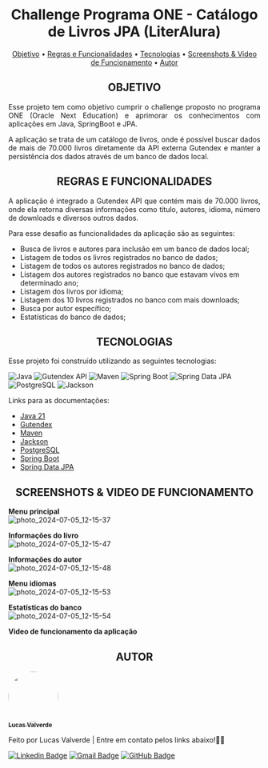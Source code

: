 <h1 align="center">Challenge Programa ONE - Catálogo de Livros JPA (LiterAlura)</h1>

<p align="center">
 <a href="#objetivo">Objetivo</a> •
 <a href="#regras">Regras e Funcionalidades</a> • 
 <a href="#tecnologias">Tecnologias</a> • 
 <a href="#screenshots">Screenshots & Video de Funcionamento</a> • 
 <a href="#autor">Autor</a>
</p>

<h2 align="center" id=objetivo> OBJETIVO </h2>
<p align="justify"> Esse projeto tem como objetivo cumprir o challenge proposto no programa ONE (Oracle Next Education) e aprimorar os conhecimentos com aplicações em Java, SpringBoot e JPA.</p>

<p align="justify">
A aplicação se trata de um catálogo de livros, onde é possível buscar dados de mais de 70.000 livros diretamente da API externa Gutendex e manter a persistência dos dados através de um banco de dados local.
</p>

<h2 align="center" id=regras> REGRAS E FUNCIONALIDADES </h2>
<p align="justify">
A aplicação é integrado a Gutendex API que contém mais de 70.000 livros, onde ela retorna diversas informações como título, autores, idioma, número de downloads e diversos outros dados.

Para esse desafio as funcionalidades da aplicação são as seguintes:
<ul>
<li>Busca de livros e autores para inclusão em um banco de dados local;</li>
<li>Listagem de todos os livros registrados no banco de dados;</li>
<li>Listagem de todos os autores registrados no banco de dados;</li>
<li>Listagem dos autores registrados no banco que estavam vivos em determinado ano;</li>
<li>Listagem dos livros por idioma;</li>
<li>Listagem dos 10 livros registrados no banco com mais downloads;</li>
<li>Busca por autor específico;</li>
<li>Estatísticas do banco de dados;</li>
</ul>

<h2 align="center" id=tecnologias> TECNOLOGIAS </h2>
<p align="justify" > 
Esse projeto foi construído utilizando as seguintes tecnologias: 

![Java](https://img.shields.io/badge/JAVA_21-8A3324?style=for-the-badge)
![Gutendex API](https://img.shields.io/badge/Gutendex_API-7C0A02?style=for-the-badge)
![Maven](https://img.shields.io/badge/Maven-ffe800?style=for-the-badge)
![Spring Boot](https://img.shields.io/badge/Spring_Boot-008000?style=for-the-badge)
![Spring Data JPA](https://img.shields.io/badge/Spring_data_JPA-008000?style=for-the-badge)
![PostgreSQL](https://img.shields.io/badge/PostgreSQL-2542be?style=for-the-badge)
![Jackson](https://img.shields.io/badge/Jackson-ea00ff?style=for-the-badge)

Links para as documentações:
- [Java 21](https://docs.oracle.com/en/java/javase/21/)
- [Gutendex](https://gutendex.com)
- [Maven](https://maven.apache.org/guides/index.html)
- [Jackson](https://www.postgresql.org/docs/)
- [PostgreSQL](https://www.postgresql.org/docs/)
- [Spring Boot](https://docs.spring.io/spring-boot/index.html)
- [Spring Data JPA](https://docs.spring.io/spring-data/jpa/reference/jpa.html)
</p>

<h2 align="center" id=screenshots> SCREENSHOTS & VIDEO DE FUNCIONAMENTO </h2>

<strong>Menu principal</strong> <br />
![photo_2024-07-05_12-15-37](https://github.com/ValverdeLucas/Challenge-ONE-Biblioteca-Livros-JPA/assets/143420345/0ec72894-c8bb-4519-9098-ff533635abb2)

<strong>Informações do livro</strong> <br />
![photo_2024-07-05_12-15-47](https://github.com/ValverdeLucas/Challenge-ONE-Biblioteca-Livros-JPA/assets/143420345/3a6bd56d-edae-4216-8e4d-96b2e2492109)

<strong>Informações do autor</strong> <br />
![photo_2024-07-05_12-15-48](https://github.com/ValverdeLucas/Challenge-ONE-Biblioteca-Livros-JPA/assets/143420345/c37a6234-3b0e-4447-b85c-eb881bf33094)

<strong>Menu idiomas</strong> <br />
![photo_2024-07-05_12-15-53](https://github.com/ValverdeLucas/Challenge-ONE-Biblioteca-Livros-JPA/assets/143420345/3b839760-8262-4988-97ed-1d85b4b04247)

<strong>Estatísticas do banco</strong> <br />
![photo_2024-07-05_12-15-54](https://github.com/ValverdeLucas/Challenge-ONE-Biblioteca-Livros-JPA/assets/143420345/f64c03c6-d15c-47d8-be90-d417c409c0e9)

<strong>Video de funcionamento da aplicação</strong> <br />


<h2 align="center" id=autor> AUTOR </h2>
<a href="https://www.linkedin.com/in/valverde-lucas/">
 <img style="border-radius: 50%;" src="https://avatars.githubusercontent.com/u/143420345?v=4" width="100px;" alt=""/>
 <br />
 <sub><b>Lucas Valverde</b></sub></a> <a href="https://www.linkedin.com/in/valverde-lucas/"></a>

Feito por Lucas Valverde |
Entre em contato pelos links abaixo!👋🏻

[![Linkedin Badge](https://img.shields.io/badge/-Lucas-blue?style=flat-square&logo=Linkedin&logoColor=white&link=https://www.linkedin.com/in/valverde-lucas/)](https://www.linkedin.com/in/valverde-lucas/)
[![Gmail Badge](https://img.shields.io/badge/-valverdelucas95@gmail.com-c14438?style=flat-square&logo=Gmail&logoColor=white&link=mailto:valverdelucas95@gmail.com)](mailto:valverdelucas95@gmail.com)
[![GitHub Badge](https://img.shields.io/badge/-Lucas-black?style=flat-square&logo=GitHub&logoColor=yellow&link=https://www.github.com/ValverdeLucas/)](https://www.github.com/ValverdeLucas/)

